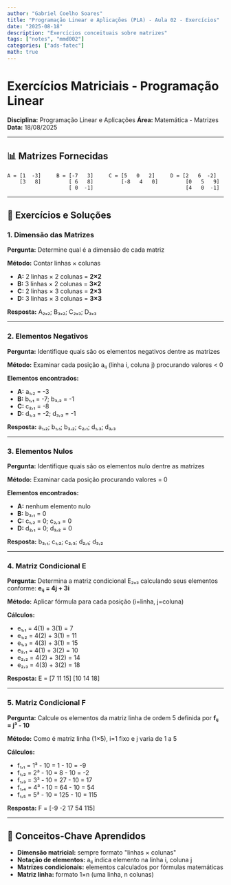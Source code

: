 ```yaml
---
author: "Gabriel Coelho Soares"
title: "Programação Linear e Aplicações (PLA) - Aula 02 - Exercícios"
date: "2025-08-18"
description: "Exercícios conceituais sobre matrizes"
tags: ["notes", "mmd002"]
categories: ["ads-fatec"]
math: true
---
```



# Exercícios Matriciais - Programação Linear

**Disciplina:** Programação Linear e Aplicações
**Área:** Matemática - Matrizes
**Data:** 18/08/2025

---

## 📊 Matrizes Fornecidas

```
A = [1  -3]     B = [-7   3]     C = [5   0   2]     D = [2   6  -2]
    [3   8]         [ 6   8]         [-8   4   0]         [0   5   9]
                    [ 0  -1]                              [4   0  -1]
```

---

## 🔢 Exercícios e Soluções

### 1. Dimensão das Matrizes

**Pergunta:** Determine qual é a dimensão de cada matriz

**Método:** Contar linhas × colunas

- **A:** 2 linhas × 2 colunas = **2×2**
- **B:** 3 linhas × 2 colunas = **3×2**
- **C:** 2 linhas × 3 colunas = **2×3**
- **D:** 3 linhas × 3 colunas = **3×3**

**Resposta:** A₂ₓ₂; B₃ₓ₂; C₂ₓ₃; D₃ₓ₃

---

### 2. Elementos Negativos

**Pergunta:** Identifique quais são os elementos negativos dentre as matrizes

**Método:** Examinar cada posição aᵢⱼ (linha i, coluna j) procurando valores < 0

**Elementos encontrados:**

- **A:** a₁,₂ = -3
- **B:** b₁,₁ = -7; b₃,₂ = -1
- **C:** c₂,₁ = -8
- **D:** d₁,₃ = -2; d₃,₃ = -1

**Resposta:** a₁,₂; b₁,₁; b₃,₂; c₂,₁; d₁,₃; d₃,₃

---

### 3. Elementos Nulos

**Pergunta:** Identifique quais são os elementos nulo dentre as matrizes

**Método:** Examinar cada posição procurando valores = 0

**Elementos encontrados:**

- **A:** nenhum elemento nulo
- **B:** b₃,₁ = 0
- **C:** c₁,₂ = 0; c₂,₃ = 0
- **D:** d₂,₁ = 0; d₃,₂ = 0

**Resposta:** b₃,₁; c₁,₂; c₂,₃; d₂,₁; d₃,₂

---

### 4. Matriz Condicional E

**Pergunta:** Determina a matriz condicional E₂ₓ₃ calculando seus elementos conforme: **eᵢⱼ = 4j + 3i**

**Método:** Aplicar fórmula para cada posição (i=linha, j=coluna)

**Cálculos:**

- e₁,₁ = 4(1) + 3(1) = 7
- e₁,₂ = 4(2) + 3(1) = 11
- e₁,₃ = 4(3) + 3(1) = 15
- e₂,₁ = 4(1) + 3(2) = 10
- e₂,₂ = 4(2) + 3(2) = 14
- e₂,₃ = 4(3) + 3(2) = 18

**Resposta:** E = [7   11  15]
                [10  14  18]

---

### 5. Matriz Condicional F

**Pergunta:** Calcule os elementos da matriz linha de ordem 5 definida por **fᵢⱼ = j³ - 10**

**Método:** Como é matriz linha (1×5), i=1 fixo e j varia de 1 a 5

**Cálculos:**

- f₁,₁ = 1³ - 10 = 1 - 10 = -9
- f₁,₂ = 2³ - 10 = 8 - 10 = -2
- f₁,₃ = 3³ - 10 = 27 - 10 = 17
- f₁,₄ = 4³ - 10 = 64 - 10 = 54
- f₁,₅ = 5³ - 10 = 125 - 10 = 115

**Resposta:** F = [-9  -2  17  54  115]

---

## 🎯 Conceitos-Chave Aprendidos

- **Dimensão matricial:** sempre formato "linhas × colunas"
- **Notação de elementos:** aᵢⱼ indica elemento na linha i, coluna j
- **Matrizes condicionais:** elementos calculados por fórmulas matemáticas
- **Matriz linha:** formato 1×n (uma linha, n colunas)
